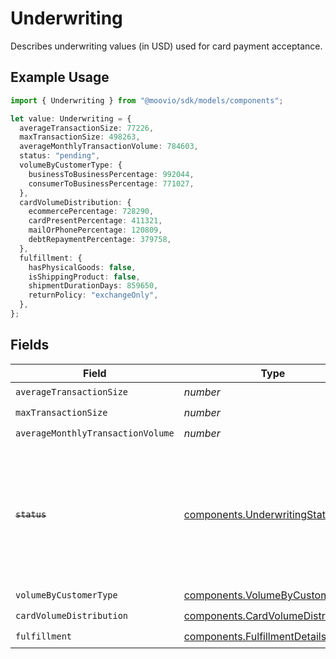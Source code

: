 # Underwriting

Describes underwriting values (in USD) used for card payment acceptance.

## Example Usage

```typescript
import { Underwriting } from "@moovio/sdk/models/components";

let value: Underwriting = {
  averageTransactionSize: 77226,
  maxTransactionSize: 498263,
  averageMonthlyTransactionVolume: 784603,
  status: "pending",
  volumeByCustomerType: {
    businessToBusinessPercentage: 992044,
    consumerToBusinessPercentage: 771027,
  },
  cardVolumeDistribution: {
    ecommercePercentage: 728290,
    cardPresentPercentage: 411321,
    mailOrPhonePercentage: 120809,
    debtRepaymentPercentage: 379758,
  },
  fulfillment: {
    hasPhysicalGoods: false,
    isShippingProduct: false,
    shipmentDurationDays: 859650,
    returnPolicy: "exchangeOnly",
  },
};
```

## Fields

| Field                                                                                                                   | Type                                                                                                                    | Required                                                                                                                | Description                                                                                                             |
| ----------------------------------------------------------------------------------------------------------------------- | ----------------------------------------------------------------------------------------------------------------------- | ----------------------------------------------------------------------------------------------------------------------- | ----------------------------------------------------------------------------------------------------------------------- |
| `averageTransactionSize`                                                                                                | *number*                                                                                                                | :heavy_check_mark:                                                                                                      | N/A                                                                                                                     |
| `maxTransactionSize`                                                                                                    | *number*                                                                                                                | :heavy_check_mark:                                                                                                      | N/A                                                                                                                     |
| `averageMonthlyTransactionVolume`                                                                                       | *number*                                                                                                                | :heavy_check_mark:                                                                                                      | N/A                                                                                                                     |
| ~~`status`~~                                                                                                            | [components.UnderwritingStatus](../../models/components/underwritingstatus.md)                                          | :heavy_check_mark:                                                                                                      | : warning: ** DEPRECATED **: This will be removed in a future release, please migrate away from it as soon as possible. |
| `volumeByCustomerType`                                                                                                  | [components.VolumeByCustomerType](../../models/components/volumebycustomertype.md)                                      | :heavy_check_mark:                                                                                                      | N/A                                                                                                                     |
| `cardVolumeDistribution`                                                                                                | [components.CardVolumeDistribution](../../models/components/cardvolumedistribution.md)                                  | :heavy_check_mark:                                                                                                      | N/A                                                                                                                     |
| `fulfillment`                                                                                                           | [components.FulfillmentDetails](../../models/components/fulfillmentdetails.md)                                          | :heavy_check_mark:                                                                                                      | N/A                                                                                                                     |